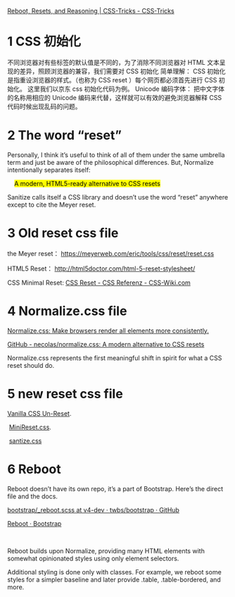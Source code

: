 [Reboot, Resets, and Reasoning | CSS-Tricks - CSS-Tricks](https://css-tricks.com/reboot-resets-reasoning/)

# 1 CSS 初始化
不同浏览器对有些标签的默认值是不同的，为了消除不同浏览器对 HTML 文本呈现的差异，照顾浏览器的兼容，我们需要对 CSS 初始化
简单理解： CSS 初始化是指重设浏览器的样式。（也称为 CSS reset ）每个网页都必须首先进行 CSS 初始化。 这里我们以京东 css 初始化代码为例。
Unicode 编码字体： 把中文字体的名称用相应的 Unicode 编码来代替，这样就可以有效的避免浏览器解释 CSS 代码时候出现乱码的问题。

# 2 The word “reset”

Personally, I think it’s useful to think of all of them under the same umbrella term and just be aware of the philosophical differences. But, Normalize intentionally separates itself:

    <mark>A modern, HTML5-ready alternative to CSS resets</mark>

Sanitize calls itself a CSS library and doesn’t use the word “reset” anywhere except to cite the Meyer reset.

# 3 Old reset css file

the Meyer reset： https://meyerweb.com/eric/tools/css/reset/reset.css

HTML5 Reset： http://html5doctor.com/html-5-reset-stylesheet/

CSS Minimal Reset:  [CSS Reset - CSS Referenz - CSS-Wiki.com](https://www.css-wiki.com/css3/css-reset)

# 4 Normalize.css file

[Normalize.css: Make browsers render all elements more consistently.](https://necolas.github.io/normalize.css/)

[GitHub - necolas/normalize.css: A modern alternative to CSS resets](https://github.com/necolas/normalize.css)

Normalize.css represents the first meaningful shift in spirit for what a CSS reset should do.

# 5 new reset css file

[Vanilla CSS Un-Reset](http://cssreset.com/scripts/vanilla-css-un-reset/).

 [MiniReset.css](https://github.com/jgthms/minireset.css).

 [santize.css](https://jonathantneal.github.io/sanitize.css/)

# 6 Reboot

Reboot doesn’t have its own repo, it’s a part of Bootstrap. Here’s the direct file and the docs.

[bootstrap/_reboot.scss at v4-dev · twbs/bootstrap · GitHub](https://github.com/twbs/bootstrap/blob/v4-dev/scss/_reboot.scss)

[Reboot · Bootstrap](https://getbootstrap.com/docs/4.0/content/reboot/)

<br>

Reboot builds upon Normalize, providing many HTML elements with somewhat opinionated styles using only element selectors. 

Additional styling is done only with classes. For example, we reboot some <table> styles for a simpler baseline and later provide .table, .table-bordered, and more.
